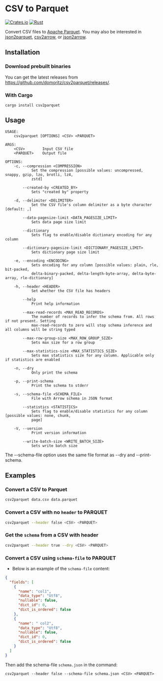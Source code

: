 # CSV to Parquet

[![Crates.io](https://img.shields.io/crates/v/csv2parquet.svg)](https://crates.io/crates/csv2parquet)
[![Rust](https://github.com/domoritz/csv2parquet/actions/workflows/rust.yml/badge.svg)](https://github.com/domoritz/csv2parquet/actions/workflows/rust.yml)

Convert CSV files to [Apache Parquet](https://parquet.apache.org/). You may also be interested in [json2parquet](https://github.com/domoritz/json2parquet), [csv2arrow](https://github.com/domoritz/csv2arrow), or [json2arrow](https://github.com/domoritz/json2arrow).

## Installation

### Download prebuilt binaries

You can get the latest releases from https://github.com/domoritz/csv2parquet/releases/.

### With Cargo

```
cargo install csv2parquet
```

## Usage

```
USAGE:
    csv2parquet [OPTIONS] <CSV> <PARQUET>

ARGS:
    <CSV>        Input CSV file
    <PARQUET>    Output file

OPTIONS:
    -c, --compression <COMPRESSION>
            Set the compression [possible values: uncompressed, snappy, gzip, lzo, brotli, lz4,
            zstd]

        --created-by <CREATED_BY>
            Sets "created by" property

    -d, --delimiter <DELIMITER>
            Set the CSV file's column delimiter as a byte character [default: ,]

        --data-pagesize-limit <DATA_PAGESIZE_LIMIT>
            Sets data page size limit

        --dictionary
            Sets flag to enable/disable dictionary encoding for any column

        --dictionary-pagesize-limit <DICTIONARY_PAGESIZE_LIMIT>
            Sets dictionary page size limit

    -e, --encoding <ENCODING>
            Sets encoding for any column [possible values: plain, rle, bit-packed,
            delta-binary-packed, delta-length-byte-array, delta-byte-array, rle-dictionary]

    -h, --header <HEADER>
            Set whether the CSV file has headers

        --help
            Print help information

        --max-read-records <MAX_READ_RECORDS>
            The number of records to infer the schema from. All rows if not present. Setting
            max-read-records to zero will stop schema inference and all columns will be string typed

        --max-row-group-size <MAX_ROW_GROUP_SIZE>
            Sets max size for a row group

        --max-statistics-size <MAX_STATISTICS_SIZE>
            Sets max statistics size for any column. Applicable only if statistics are enabled

    -n, --dry
            Only print the schema

    -p, --print-schema
            Print the schema to stderr

    -s, --schema-file <SCHEMA_FILE>
            File with Arrow schema in JSON format

        --statistics <STATISTICS>
            Sets flag to enable/disable statistics for any column [possible values: none, chunk,
            page]

    -V, --version
            Print version information

        --write-batch-size <WRITE_BATCH_SIZE>
            Sets write batch size
```

The --schema-file option uses the same file format as --dry and --print-schema.

## Examples
### Convert a CSV to Parquet
```bash
csv2parquet data.csv data.parquet
```

### Convert a CSV with no `header` to PARQUET
```bash
csv2parquet --header false <CSV> <PARQUET>
```

### Get the `schema` from a CSV with header
```bash
csv2parquet --header true --dry <CSV> <PARQUET>
```

### Convert a CSV using `schema-file` to PARQUET
- Below is an example of the `schema-file` content:
```json
{
  "fields": [
    {
      "name": "col1",
      "data_type": "Utf8",
      "nullable": false,
      "dict_id": 0,
      "dict_is_ordered": false
    },
    {
      "name": " col2",
      "data_type": "Utf8",
      "nullable": false,
      "dict_id": 0,
      "dict_is_ordered": false
    }
  ]
}
```

Then add the schema-file `schema.json` in the command:
```
csv2parquet --header false --schema-file schema.json <CSV> <PARQUET>
```
